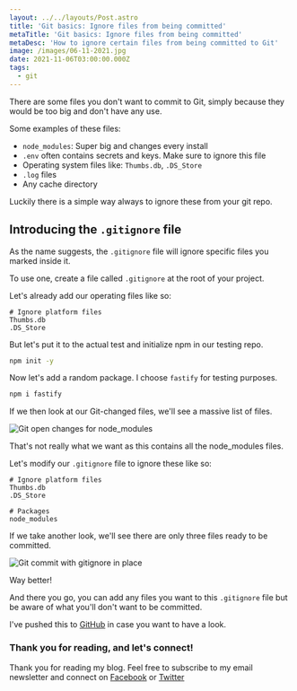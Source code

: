 ```yaml
---
layout: ../../layouts/Post.astro
title: 'Git basics: Ignore files from being committed'
metaTitle: 'Git basics: Ignore files from being committed'
metaDesc: 'How to ignore certain files from being committed to Git'
image: /images/06-11-2021.jpg
date: 2021-11-06T03:00:00.000Z
tags:
  - git
---
```


There are some files you don't want to commit to Git, simply because they would be too big and don't have any use.

Some examples of these files:

- `node_modules`: Super big and changes every install
- `.env` often contains secrets and keys. Make sure to ignore this file
- Operating system files like: `Thumbs.db`, `.DS_Store`
- `.log` files
- Any cache directory

Luckily there is a simple way always to ignore these from your git repo.

## Introducing the `.gitignore` file

As the name suggests, the `.gitignore` file will ignore specific files you marked inside it.

To use one, create a file called `.gitignore` at the root of your project.

Let's already add our operating files like so:

```
# Ignore platform files
Thumbs.db
.DS_Store
```

But let's put it to the actual test and initialize npm in our testing repo.

```bash
npm init -y
```

Now let's add a random package. I choose `fastify` for testing purposes.

```bash
npm i fastify
```

If we then look at our Git-changed files, we'll see a massive list of files.

![Git open changes for node_modules](https://cdn.hashnode.com/res/hashnode/image/upload/v1635225546510/SX_6U1_w7s.png)

That's not really what we want as this contains all the node_modules files.

Let's modify our `.gitignore` file to ignore these like so:

```
# Ignore platform files
Thumbs.db
.DS_Store

# Packages
node_modules
```

If we take another look, we'll see there are only three files ready to be committed.

![Git commit with gitignore in place](https://cdn.hashnode.com/res/hashnode/image/upload/v1635225678012/UITIKWa2s.png)

Way better!

And there you go, you can add any files you want to this `.gitignore` file but be aware of what you'll don't want to be committed.

I've pushed this to [GitHub](https://github.com/rebelchris/git-test) in case you want to have a look.

### Thank you for reading, and let's connect!

Thank you for reading my blog. Feel free to subscribe to my email newsletter and connect on [Facebook](https://www.facebook.com/DailyDevTipsBlog) or [Twitter](https://twitter.com/DailyDevTips1)

